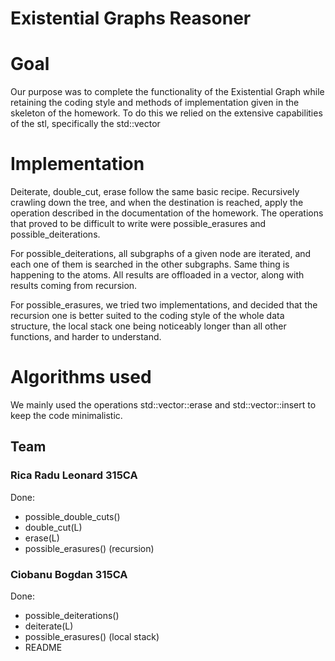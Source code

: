 # Existential Graphs Reasoner

# Goal
Our purpose was to complete the functionality of the Existential Graph
while retaining the coding style and methods of implementation
given in the skeleton of the homework. To do this we relied
on the extensive capabilities of the stl, specifically the
std::vector

# Implementation
Deiterate, double_cut, erase follow the same basic recipe. Recursively
crawling down the tree, and when the destination is reached, 
apply the operation described in the documentation of the homework.
The operations that proved to be difficult to write were possible_erasures
and possible_deiterations.

For possible_deiterations, all subgraphs of a given node are iterated,
and each one of them is searched in the other subgraphs. Same thing
is happening to the atoms. All results are offloaded in a vector,
along with results coming from recursion.

For possible_erasures, we tried two implementations, and decided that
the recursion one is better suited to the coding style of the whole
data structure, the local stack one being noticeably longer than
all other functions, and harder to understand.

# Algorithms used
We mainly used the operations std::vector::erase and std::vector::insert to
keep the code minimalistic.

## Team
### Rica Radu Leonard 315CA
Done:
* possible_double_cuts()
* double_cut(L)
* erase(L)
* possible_erasures() (recursion)

### Ciobanu Bogdan 315CA
Done:
* possible_deiterations()
* deiterate(L)
* possible_erasures() (local stack)
* README



